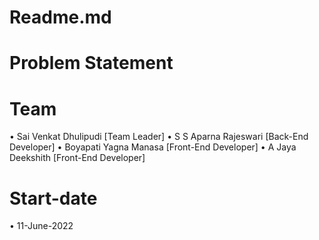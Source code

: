 # Readme.md
# Problem Statement 

# Team 
• Sai Venkat Dhulipudi  [Team Leader]
• S S Aparna Rajeswari  [Back-End Developer]
• Boyapati Yagna Manasa [Front-End Developer]
• A Jaya Deekshith      [Front-End Developer]
# Start-date
• 11-June-2022
